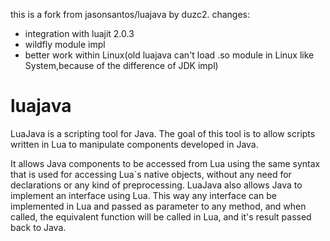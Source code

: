 this is a fork from jasonsantos/luajava by duzc2.
changes:
* integration with luajit 2.0.3
* wildfly module impl
* better work within Linux(old luajava can't load .so module in Linux like System,because of the difference of JDK impl)

luajava
=======

LuaJava is a scripting tool for Java. The goal of this tool is to allow scripts written in Lua to manipulate components developed in Java. 

It allows Java components to be accessed from Lua using the same syntax that is used for accessing Lua`s native objects, without any need 
for declarations or any kind of preprocessing.  LuaJava also allows Java to implement an interface using Lua. This way any interface can be
implemented in Lua and passed as parameter to any method, and when called, the equivalent function will be called in Lua, and it's result 
passed back to Java.
